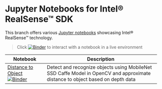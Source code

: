 # Jupyter Notebooks for Intel® RealSense™ SDK

This branch offers various [Jupyter notebooks](http://jupyter.org/) showcasing Intel® RealSense™ technology.

> Click [![Binder](https://mybinder.org/badge.svg)](https://mybinder.org/v2/gh/dorodnic/binder_test/master) to interact with a notebook in a live environment

| **Notebook** | **Description** |
|----------|-------------|
| [Distance to Object](https://github.com/dorodnic/binder_test/blob/master/distance_to_object.ipynb) [![Binder](https://mybinder.org/badge.svg)](https://mybinder.org/v2/gh/dorodnic/binder_test/master?filepath=distance_to_object.ipynb) | Detect and recognize objects using MobileNet SSD Caffe Model in OpenCV and approximate distance to object based on depth data |
